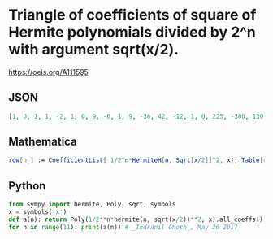 # Triangle of coefficients of square of Hermite polynomials divided by 2^n with argument sqrt\(x/2\)\.
https://oeis.org/A111595
## JSON
```JSON
[1, 0, 1, 1, -2, 1, 0, 9, -6, 1, 9, -36, 42, -12, 1, 0, 225, -300, 130, -20, 1, 225, -1350, 2475, -1380, 315, -30, 1, 0, 11025, -22050, 15435, -4620, 651, -42, 1, 11025, -88200, 220500, -182280, 67830, -12600, 1204, -56, 1, 0, 893025, -2381400, 2302020, -1020600, 235494, -29736, 2052, -72]
```
## Mathematica
```Mathematica
row[n_] := CoefficientList[ 1/2^n*HermiteH[n, Sqrt[x/2]]^2, x]; Table[row[n], {n, 0, 10}] // Flatten (* _Jean-François Alcover_, Jul 17 2013 *)
```
## Python
```Python
from sympy import hermite, Poly, sqrt, symbols
x = symbols('x')
def a(n): return Poly(1/2**n*hermite(n, sqrt(x/2))**2, x).all_coeffs()[::-1]
for n in range(11): print(a(n)) # _Indranil Ghosh_, May 26 2017
```
